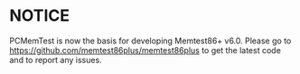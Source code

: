 # NOTICE

PCMemTest is now the basis for developing Memtest86+ v6.0. Please go to
https://github.com/memtest86plus/memtest86plus to get the latest code
and to report any issues.
